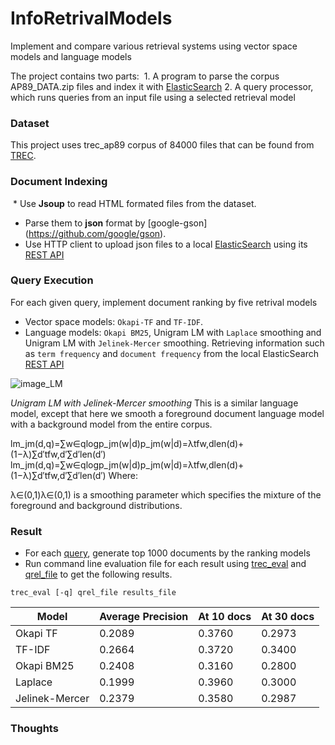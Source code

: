 # InfoRetrivalModels
Implement and compare various retrieval systems using vector space models and language models

The project contains two parts:
  1. A program to parse the corpus AP89_DATA.zip files and index it with [ElasticSearch](https://www.elastic.co/products/elasticsearch) 
  2. A query processor, which runs queries from an input file using a selected retrieval model

### Dataset
This project uses trec_ap89 corpus of 84000 files that can be found from [TREC](http://trec.nist.gov/data.html).

### Document Indexing
  * Use **Jsoup** to read HTML formated files from the dataset.
  * Parse them to **json** format by [google-gson] (https://github.com/google/gson).
  * Use HTTP client to upload json files to a local [ElasticSearch](https://www.elastic.co/products/elasticsearch) using its [REST API](https://www.elastic.co/guide/en/elasticsearch/reference/5.2/docs.html)
  
### Query Execution
For each given query, implement document ranking by five retrival models
  * Vector space models: `Okapi-TF` and `TF-IDF`.
  * Language models: `Okapi BM25`, Unigram LM with `Laplace` smoothing and Unigram LM with `Jelinek-Mercer` smoothing.
Retrieving information such as `term frequency` and `document frequency` from the local ElasticSearch [REST API](https://www.elastic.co/guide/en/elasticsearch/reference/5.2/docs.html)

![image_LM](https://socrateszhang.github.com/images/equation/jm.png)

*Unigram LM with Jelinek-Mercer smoothing*
This is a similar language model, except that here we smooth a foreground document language model with a background model from the entire corpus.

lm_jm(d,q)=∑w∈qlogp_jm(w|d)p_jm(w|d)=λtfw,dlen(d)+(1−λ)∑d′tfw,d′∑d′len(d′)
lm_jm(d,q)=∑w∈qlog⁡p_jm(w|d)p_jm(w|d)=λtfw,dlen(d)+(1−λ)∑d′tfw,d′∑d′len(d′)
Where:

λ∈(0,1)λ∈(0,1) is a smoothing parameter which specifies the mixture of the foreground and background distributions.


### Result
 * For each [query](query/query_origin.txt), generate top 1000 documents by the ranking models
 * Run command line evaluation file for each result using [trec_eval](trec_eval.txt) and [qrel_file](qrels.adhoc.51-100.AP89.txt) to get the following results.
  ```
  trec_eval [-q] qrel_file results_file
  ```

|Model          |Average Precision|At 10 docs|At 30 docs|
| ------------- | --------------- |----------|----------|
| Okapi TF      | 0.2089          | 0.3760   | 0.2973   |
| TF-IDF        | 0.2664          | 0.3720   | 0.3400   |
| Okapi BM25    | 0.2408          | 0.3160   | 0.2800   |
| Laplace       | 0.1999          | 0.3960   | 0.3000   |
| Jelinek-Mercer| 0.2379          | 0.3580   | 0.2987   |

  
### Thoughts

  
